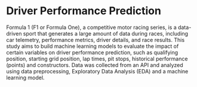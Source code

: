 # Driver Performance Prediction
Formula 1 (F1 or Formula One), a competitive motor racing series, is a data-driven sport that generates a large amount of data during races, including car telemetry, performance metrics, driver details, and race results. This study aims to build machine learning models to evaluate the impact of certain variables on driver performance prediction, such as qualifying position, starting grid position, lap times, pit stops, historical performance (points) and constructors. Data was collected from an API and analyzed using data preprocessing, Exploratory Data Analysis (EDA) and a machine learning model.
